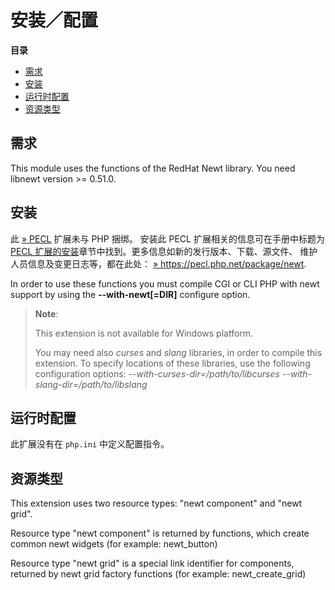 安装／配置
==========

**目录**

-   [需求](/newt/setup.html#需求)
-   [安装](/newt/setup.html#安装)
-   [运行时配置](/newt/setup.html#运行时配置)
-   [资源类型](/newt/setup.html#资源类型)

需求
----

This module uses the functions of the RedHat Newt library. You need
libnewt version \>= 0.51.0.

安装
----

此 <a href="https://pecl.php.net/" class="link external">» PECL</a>
扩展未与 PHP 捆绑。 安装此 PECL 扩展相关的信息可在手册中标题为
<a href="/install/pecl.html" class="link">PECL 扩展的安装</a>章节中找到。更多信息如新的发行版本、下载、源文件、
维护人员信息及变更日志等，都在此处：
<a href="https://pecl.php.net/package/newt" class="link external">» https://pecl.php.net/package/newt</a>.

In order to use these functions you must compile CGI or CLI PHP with
newt support by using the **--with-newt\[=DIR\]** configure option.

> **Note**:
>
> This extension is not available for Windows platform.
>
> You may need also *curses* and *slang* libraries, in order to compile
> this extension. To specify locations of these libraries, use the
> following configuration options:
> *--with-curses-dir=/path/to/libcurses*
> *--with-slang-dir=/path/to/libslang*

运行时配置
----------

此扩展没有在 `php.ini` 中定义配置指令。

资源类型
--------

This extension uses two resource types: "newt component" and "newt
grid".

Resource type "newt component" is returned by functions, which create
common newt widgets (for example: <span
class="function">newt\_button</span>)

Resource type "newt grid" is a special link identifier for components,
returned by newt grid factory functions (for example: <span
class="function">newt\_create\_grid</span>)
